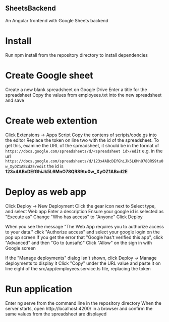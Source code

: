 ## SheetsBackend
An Angular frontend with Google Sheets backend

# Install
Run npm install from the repository directory to install dependencies

# Create Google sheet
Create a new blank spreadsheet on Google Drive
Enter a title for the spreadsheet
Copy the values from employees.txt into the new spreadsheet and save

# Create web extention
Click Extensions -> Apps Script
Copy the contens of scripts/code.gs into the editor
Replace the <spreadsheet id> token on line two with the id of the spreadsheet. 
To get this, examine the URL of the spreadsheet, it should be in the format of `https://docs.google.com/spreadsheets/d/<spreadsheet id>/edit`
e.g. in the url `https://docs.google.com/spreadsheets/d/123x4ABcDEfGhiJk5L6MnO78QRS9tu0w_XyOZ1ABcd2E/edit` the id is **123x4ABcDEfGhiJk5L6MnO78QRS9tu0w_XyOZ1ABcd2E**

# Deploy as web app
Click Deploy -> New Deployment
Click the gear icon next to Select type, and select Web app
Enter a description
Ensure your google id is selected as "Execute as"
Change "Who has access" to "Anyone"
Click Deploy

When you see the message "The Web App requires you to authorize access to your data." click "Authorize access" and select your google login on the pop up screen
If you get the error that "Google has't verified this app", click "Advanced" and then "Go to <your spreadsheet title> (unsafe)"
Click "Allow" on the sign in with Google screen

If the "Manage deployments" dialog isn't shown, click Deploy -> Manage deployments to display it
Click "Copy" under the URL value and paste it on line eight of the src/app/employees.service.ts file, replacing the <web app url> token

# Run application
Enter ng serve from the command line in the repository directory
When the server starts, open http://localhost:4200/ in a browser and confirm the same values from the spreadsheet are displayed
